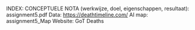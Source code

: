 INDEX:
CONCEPTUELE NOTA (werkwijze, doel, eigenschappen, resultaat): assignment5.pdf
Data: https://deathtimeline.com/
AI map: assignment5_Map
Website: GoT Deaths

